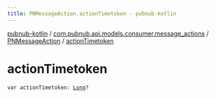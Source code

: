 ```yaml
---
title: PNMessageAction.actionTimetoken - pubnub-kotlin
---
```


[pubnub-kotlin](../../index.html) / [com.pubnub.api.models.consumer.message_actions](../index.html) / [PNMessageAction](index.html) / [actionTimetoken](./action-timetoken.html)

# actionTimetoken

`var actionTimetoken: `[`Long`](https://kotlinlang.org/api/latest/jvm/stdlib/kotlin/-long/index.html)`?`